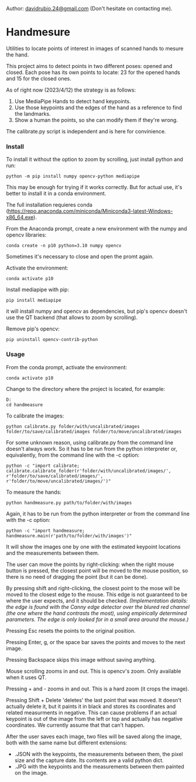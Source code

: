 Author: davidrubio.24@gmail.com
(Don't hesitate on contacting me).

# Handmesure

Utilities to locate points of interest in images of scanned hands to mesure the hand.


This project aims to detect points in two different poses: opened and closed.
Each pose has its own points to locate: 23 for the opened hands and 15 for the closed ones.

As of right now (2023/4/12) the strategy is as follows:
1. Use MediaPipe Hands to detect hand keypoints.
2. Use those keypoints and the edges of the hand as a reference to find the landmarks.
3. Show a human the points, so she can modify them if they're wrong.

The calibrate.py script is independent and is here for convinience. 


### Install

To install it without the option to zoom by scrolling, just install python and run:

```python -m pip install numpy opencv-python mediapipe```

This may be enough for trying if it works correctly.
But for actual use, it's better to install it in a conda environment.

The full installation requieres conda (https://repo.anaconda.com/miniconda/Miniconda3-latest-Windows-x86_64.exe).

From the Anaconda prompt, create a new environment with the numpy and opencv libraries:

```conda create -n p10 python=3.10 numpy opencv```

Sometimes it's necessary to close and open the promt again.

Activate the environment:

```conda activate p10```

Install mediapipe with pip:

```pip install mediapipe```

it will install numpy and opencv as dependencies,
but pip's opencv doesn't use the QT backend (that allows to zoom by scrolling).

Remove pip's opencv:

```pip uninstall opencv-contrib-python```


### Usage

From the conda prompt, activate the environment:

```conda activate p10```

Change to the directory where the project is located, for example:

```
D:
cd handmeasure
```

To calibrate the images:

```python calibrate.py folder/with/uncalibrated/images folder/to/save/calibrated/images folder/to/move/uncalibrated/images```

For some unknown reason, using calibrate.py from the command line doesn't always work.
So it has to be run from the python interpreter or, equivalently,
from the command line with the -c option:

```python -c "import calibrate; calibrate.calibrate_folder(r'folder/with/uncalibrated/images/', r'folder/to/save/calibrated/images/', r'folder/to/move/uncalibrated/images/')"```

To measure the hands:

```python handmeasure.py path/to/folder/with/images```

Again, it has to be run from the python interpreter or from the command line with the -c option:

```python -c "import handmeasure; handmeasure.main(r'path/to/folder/with/images')"```

It will show the images one by one with the estimated keypoint locations and the measurements between them.

The user can move the points by right-clicking: when the right mouse button is pressed,
the closest point will be moved to the mouse position,
so there is no need of dragging the point (but it can be done).

By pressing shift and right-clicking,
the closest point to the mose will be moved to the closest edge to the mouse.
This edge is not guaranteed to be where the user expects, and it should be checked.
_(Implementation details: the edge is found with the Canny edge detector over the blured red channel
(the one where the hand contrasts the most), using empirically determined parameters.
The edge is only looked for in a small area around the mouse.)_

Pressing Esc resets the points to the original position.

Pressing Enter, g, or the space bar saves the points and moves to the next image.

Pressing Backspace skips this image without saving anything.

Mouse scrolling zooms in and out. This is opencv's zoom. Only available when it uses QT.

Pressing + and - zooms in and out. This is a hard zoom (it crops the image).

Pressing Shift + Delete 'deletes' the last point that was moved.
It doesn't actually delete it,
but it paints it in black and stores its coordinates and related measurments in negative.
This can cause problems if an actual keypoint is out of the image from the left or top
and actually has negative coordinates.
We currently assume that that can't happen.

After the user saves each image, two files will be saved along the image,
both with the same name but different extensions:

* .JSON with the keypoints, the measurements between them, the pixel size and the capture date. Its contents are a valid python dict.
* .JPG with the keypoints and the measurements between them painted on the image.
